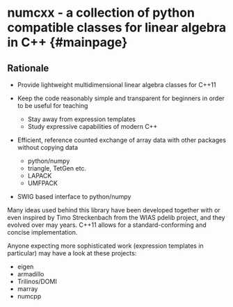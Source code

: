 numcxx - a collection of python compatible classes for linear algebra in C++ {#mainpage}
======================================================================

## Rationale
- Provide lightweight multidimensional linear algebra classes for C++11

- Keep the  code reasonably simple and transparent  for beginners in order  to be
  useful for teaching
     - Stay away from expression templates
     - Study expressive capabilities of modern C++

- Efficient, reference counted exchange of array data with other packages without copying
  data
     - python/numpy
     - triangle, TetGen etc.
     - LAPACK
     - UMFPACK

- SWIG based interface to python/numpy


Many ideas used behind this  library have been developed together with
or even  inspired by Timo  Streckenbach from the WIAS  pdelib project,
and   they   evolved   over   may   years.    C++11   allows   for   a
standard-conforming and concise implementation.

Anyone expecting more sophisticated work (expression templates in particular)
may have a look at these projects:

- eigen
- armadillo
- Trilinos/DOMI
- marray
- numcpp

